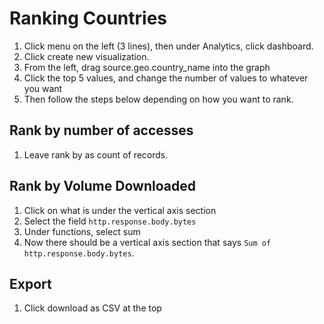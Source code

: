 # Ranking Countries

1. Click menu on the left (3 lines), then under Analytics, click dashboard.
2. Click create new visualization.
3. From the left, drag source.geo.country_name into the graph
4. Click the top 5 values, and change the number of values to whatever you want
5. Then follow the steps below depending on how you want to rank.

## Rank by number of accesses
1. Leave rank by as count of records.

## Rank by Volume Downloaded
1. Click on what is under the vertical axis section
2. Select the field `http.response.body.bytes`
3. Under functions, select sum
4. Now there should be a vertical axis section that says `Sum of http.response.body.bytes`.

## Export
1. Click download as CSV at the top
